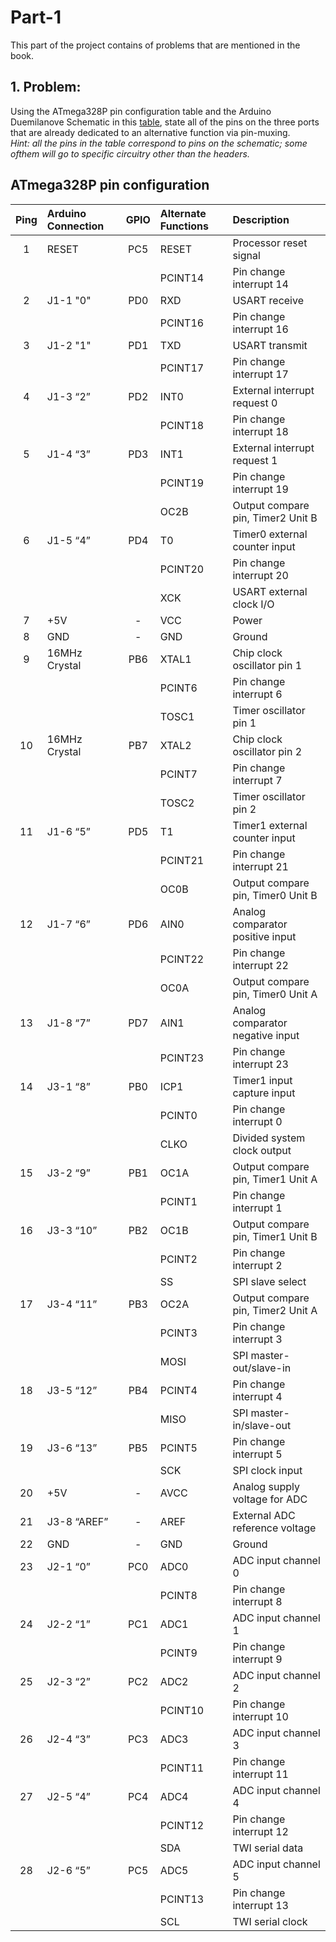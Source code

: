# Part-1 
This part of the project contains of problems that are mentioned in the book.

## 1. Problem:
Using the ATmega328P pin configuration table and the Arduino Duemilanove Schematic in this [table](#atmega328p-pin-configuration), state all of the pins on the three ports that are already dedicated to an alternative function via pin-muxing.  
*Hint: all the pins in the table correspond to pins on the schematic; some ofthem will go to specific circuitry other than the headers.*


## **ATmega328P pin configuration**

|Ping | Arduino Connection| GPIO           | Alternate Functions| Description                      |
|:---:| :------------     | :------------: |:---------------    | :-----------                     |
|  1  | RESET             | PC5            | RESET              | Processor reset signal           |
|     |                   |                | PCINT14            | Pin change interrupt 14          |
|  2  | J1-1 "0"          | PD0            | RXD                | USART receive                    |
|     |                   |                | PCINT16            | Pin change interrupt 16          |
|  3  | J1-2 "1"          | PD1            | TXD                | USART transmit                   |
|     |                   |                | PCINT17            | Pin change interrupt 17          |
|  4  | J1-3 “2”          | PD2            | INT0               | External interrupt request 0     |
|     |                   |                | PCINT18            | Pin change interrupt 18          |
|  5  | J1-4 “3”          | PD3            | INT1               | External interrupt request 1     |
|     |                   |                | PCINT19            | Pin change interrupt 19          |
|     |                   |                | OC2B               | Output compare pin, Timer2 Unit B|
|  6  | J1-5 “4”          | PD4            | T0                 | Timer0 external counter input    |
|     |                   |                | PCINT20            | Pin change interrupt 20          |
|     |                   |                | XCK                | USART external clock I/O         |
|  7  | +5V               | -              | VCC                | Power                            |
|  8  | GND               | -              | GND                | Ground                           |
|  9  | 16MHz Crystal     | PB6            | XTAL1              | Chip clock oscillator pin 1      |
|     |                   |                | PCINT6             | Pin change interrupt 6           |
|     |                   |                | TOSC1              | Timer oscillator pin 1           |
|  10 | 16MHz Crystal     | PB7            | XTAL2              | Chip clock oscillator pin 2      |
|     |                   |                | PCINT7             | Pin change interrupt 7           |
|     |                   |                | TOSC2              | Timer oscillator pin 2           |
|  11 | J1-6 “5”          | PD5            | T1                 | Timer1 external counter input    |
|     |                   |                | PCINT21            | Pin change interrupt 21          |
|     |                   |                | OC0B               | Output compare pin, Timer0 Unit B|
|  12 | J1-7 “6”          | PD6            | AIN0               | Analog comparator positive input |
|     |                   |                | PCINT22            | Pin change interrupt 22          |
|     |                   |                | OC0A               | Output compare pin, Timer0 Unit A|
|  13 | J1-8 “7”          | PD7            | AIN1               | Analog comparator negative input |
|     |                   |                | PCINT23            | Pin change interrupt 23          |
|  14 | J3-1 “8”          | PB0            | ICP1               | Timer1 input capture input       |
|     |                   |                | PCINT0             | Pin change interrupt 0           |
|     |                   |                | CLKO               | Divided system clock output      |
|  15 | J3-2 “9”          | PB1            | OC1A               | Output compare pin, Timer1 Unit A|
|     |                   |                | PCINT1             | Pin change interrupt 1           |
|  16 | J3-3 “10”         | PB2            | OC1B               | Output compare pin, Timer1 Unit B|
|     |                   |                | PCINT2             | Pin change interrupt 2           |
|     |                   |                | SS                 | SPI slave select                 |
|  17 | J3-4 “11”         | PB3            | OC2A               | Output compare pin, Timer2 Unit A|
|     |                   |                | PCINT3             | Pin change interrupt 3           |
|     |                   |                | MOSI               | SPI master-out/slave-in          |
|  18 | J3-5 “12”         | PB4            | PCINT4             | Pin change interrupt 4           |
|     |                   |                | MISO               | SPI master-in/slave-out          |
|  19 | J3-6 “13”         | PB5            | PCINT5             | Pin change interrupt 5           |
|     |                   |                | SCK                | SPI clock input                  |
|  20 | +5V               | -              | AVCC               | Analog supply voltage for ADC    |
|  21 | J3-8 “AREF”       | -              | AREF               | External ADC reference voltage   |
|  22 | GND               | -              | GND                | Ground                           |
|  23 | J2-1 “0”          | PC0            | ADC0               | ADC input channel 0              |
|     |                   |                | PCINT8             | Pin change interrupt 8           |
|  24 | J2-2 “1”          | PC1            | ADC1               | ADC input channel 1              |
|     |                   |                | PCINT9             | Pin change interrupt 9           |
|  25 | J2-3 “2”          | PC2            | ADC2               | ADC input channel 2              |
|     |                   |                | PCINT10            | Pin change interrupt 10          |
|  26 | J2-4 “3”          | PC3            | ADC3               | ADC input channel 3              |
|     |                   |                | PCINT11            | Pin change interrupt 11          |
|  27 | J2-5 “4”          | PC4            | ADC4               | ADC input channel 4              |
|     |                   |                | PCINT12            | Pin change interrupt 12          |
|     |                   |                | SDA                | TWI serial data                  |
|  28 | J2-6 “5”          | PC5            | ADC5               | ADC input channel 5              |
|     |                   |                | PCINT13            | Pin change interrupt 13          |
|     |                   |                | SCL                | TWI serial clock                 |
